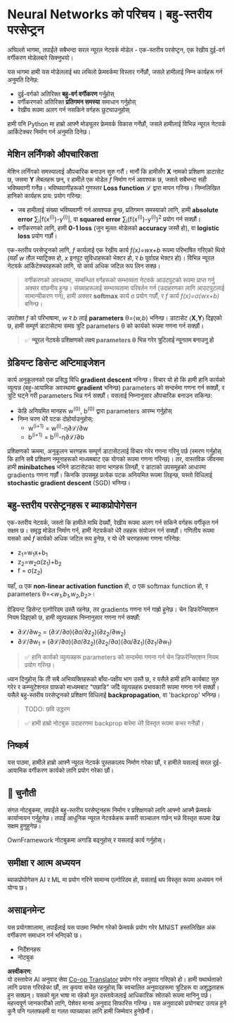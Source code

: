 <!--
CO_OP_TRANSLATOR_METADATA:
{
  "original_hash": "df98b2c59f87d8543135301e87969f70",
  "translation_date": "2025-05-20T02:17:01+00:00",
  "source_file": "15-rag-and-vector-databases/data/own_framework.md",
  "language_code": "ne"
}
-->
# Neural Networks को परिचय। बहु-स्तरीय परसेप्ट्रन

अघिल्लो भागमा, तपाईंले सबैभन्दा सरल न्यूरल नेटवर्क मोडेल - एक-स्तरीय परसेप्ट्रन, एक रेखीय दुई-वर्ग वर्गीकरण मोडेलबारे सिक्नुभयो।

यस भागमा हामी यस मोडेललाई थप लचिलो फ्रेमवर्कमा विस्तार गर्नेछौं, जसले हामीलाई निम्न कार्यहरू गर्न अनुमति दिनेछ:

* दुई-वर्गको अतिरिक्त **बहु-वर्ग वर्गीकरण** गर्नुहोस्
* वर्गीकरणको अतिरिक्त **प्रतिगमन समस्या** समाधान गर्नुहोस्
* रेखीय रूपमा अलग गर्न नसकिने वर्गहरू छुट्याउनुहोस्

हामी पनि Python मा हाम्रो आफ्नै मोड्युलर फ्रेमवर्क विकास गर्नेछौं, जसले हामीलाई विभिन्न न्यूरल नेटवर्क आर्किटेक्चर निर्माण गर्न अनुमति दिनेछ।

## मेशिन लर्निंगको औपचारिकता

मेशिन लर्निंगको समस्यालाई औपचारिक बनाउन सुरु गरौं। मानौं कि हामीसँग **X** नामको प्रशिक्षण डाटासेट छ, जसमा **Y** लेबलहरू छन्, र हामीले एक मोडेल *f* निर्माण गर्न आवश्यक छ, जसले सबैभन्दा सही भविष्यवाणी गर्नेछ। भविष्यवाणीहरूको गुणस्तर **Loss function** ℒ द्वारा मापन गरिन्छ। निम्नलिखित हानिको कार्यहरू प्राय: प्रयोग गरिन्छ:

* जब हामीलाई संख्या भविष्यवाणी गर्न आवश्यक हुन्छ, प्रतिगमन समस्याको लागि, हामी **absolute error** ∑<sub>i</sub>|f(x<sup>(i)</sup>)-y<sup>(i)</sup>|, वा **squared error** ∑<sub>i</sub>(f(x<sup>(i)</sup>)-y<sup>(i)</sup>)<sup>2</sup> प्रयोग गर्न सक्छौं।
* वर्गीकरणको लागि, हामी **0-1 loss** (जुन मूलतः मोडेलको **accuracy** जस्तै हो), वा **logistic loss** प्रयोग गर्छौं।

एक-स्तरीय परसेप्ट्रनको लागि, *f* कार्यलाई एक रेखीय कार्य *f(x)=wx+b* रूपमा परिभाषित गरिएको थियो (यहाँ *w* तौल म्याट्रिक्स हो, *x* इनपुट सुविधाहरूको भेक्टर हो, र *b* पूर्वाग्रह भेक्टर हो)। विभिन्न न्यूरल नेटवर्क आर्किटेक्चरहरूको लागि, यो कार्य अधिक जटिल रूप लिन सक्छ।

> वर्गीकरणको अवस्थामा, सम्बन्धित वर्गहरूको सम्भाव्यता नेटवर्क आउटपुटको रूपमा प्राप्त गर्नु अक्सर वांछनीय हुन्छ। संख्याहरूलाई सम्भाव्यतामा परिवर्तन गर्न (उदाहरणका लागि आउटपुटलाई सामान्यीकरण गर्न), हामी अक्सर **softmax** कार्य σ प्रयोग गर्छौं, र *f* कार्य *f(x)=σ(wx+b)* बनिन्छ।

उपरोक्त *f* को परिभाषामा, *w* र *b* लाई **parameters** θ=⟨*w,b*⟩ भनिन्छ। डाटासेट ⟨**X**,**Y**⟩ दिइएको छ, हामी सम्पूर्ण डाटासेटमा समग्र त्रुटि parameters θ को कार्यको रूपमा गणना गर्न सक्छौं।

> ✅ **न्यूरल नेटवर्क प्रशिक्षणको लक्ष्य parameters θ भिन्न गरेर त्रुटिलाई न्यूनतम बनाउनु हो**

## ग्रेडियन्ट डिसेन्ट अप्टिमाइजेशन

कार्य अनुकूलनको एक प्रसिद्ध विधि **gradient descent** भनिन्छ। विचार यो हो कि हामी हानि कार्यको व्युत्पन्न (बहु-आयामिक अवस्थामा **gradient** भनिन्छ) parameters को सन्दर्भमा गणना गर्न सक्छौं, र त्रुटि घट्ने गरी parameters भिन्न गर्न सक्छौं। यसलाई निम्नानुसार औपचारिक बनाउन सकिन्छ:

* केहि अनियमित मानहरू w<sup>(0)</sup>, b<sup>(0)</sup> द्वारा parameters आरम्भ गर्नुहोस्
* निम्न चरण धेरै पटक दोहोर्याउनुहोस्:
    - w<sup>(i+1)</sup> = w<sup>(i)</sup>-η∂ℒ/∂w
    - b<sup>(i+1)</sup> = b<sup>(i)</sup>-η∂ℒ/∂b

प्रशिक्षणको क्रममा, अनुकूलन चरणहरू सम्पूर्ण डाटासेटलाई विचार गरेर गणना गरिनु पर्छ (स्मरण गर्नुहोस् कि हानि सबै प्रशिक्षण नमूनाहरूको माध्यमबाट एक योगको रूपमा गणना गरिन्छ)। तर, वास्तविक जीवनमा हामी **minibatches** भनिने डाटासेटका साना भागहरू लिन्छौं, र डाटाको उपसमूहको आधारमा gradients गणना गर्छौं। किनकि उपसमूह प्रत्येक पटक अनियमित रूपमा लिइन्छ, यस्तो विधिलाई **stochastic gradient descent** (SGD) भनिन्छ।

## बहु-स्तरीय परसेप्ट्रनहरू र ब्याकप्रोपोगेसन

एक-स्तरीय नेटवर्क, जस्तो कि हामीले माथि देख्यौं, रेखीय रूपमा अलग गर्न सकिने वर्गहरू वर्गीकृत गर्न सक्षम छ। समृद्ध मोडेल निर्माण गर्न, हामी नेटवर्कको धेरै तहहरू संयोजन गर्न सक्छौं। गणितीय रूपमा यसको अर्थ *f* कार्यको अधिक जटिल रूप हुनेछ, र यो धेरै चरणहरूमा गणना गरिनेछ:
* z<sub>1</sub>=w<sub>1</sub>x+b<sub>1</sub>
* z<sub>2</sub>=w<sub>2</sub>α(z<sub>1</sub>)+b<sub>2</sub>
* f = σ(z<sub>2</sub>)

यहाँ, α एक **non-linear activation function** हो, σ एक softmax function हो, र parameters θ=<*w<sub>1</sub>,b<sub>1</sub>,w<sub>2</sub>,b<sub>2</sub>*>।

ग्रेडियन्ट डिसेन्ट एल्गोरिदम उस्तै रहनेछ, तर gradients गणना गर्न गाह्रो हुनेछ। चेन डिफरेन्सिएशन नियम दिइएको छ, हामी व्युत्पन्नहरू निम्नानुसार गणना गर्न सक्छौं:

* ∂ℒ/∂w<sub>2</sub> = (∂ℒ/∂σ)(∂σ/∂z<sub>2</sub>)(∂z<sub>2</sub>/∂w<sub>2</sub>)
* ∂ℒ/∂w<sub>1</sub> = (∂ℒ/∂σ)(∂σ/∂z<sub>2</sub>)(∂z<sub>2</sub>/∂α)(∂α/∂z<sub>1</sub>)(∂z<sub>1</sub>/∂w<sub>1</sub>)

> ✅ हानि कार्यको व्युत्पन्नहरू parameters को सन्दर्भमा गणना गर्न चेन डिफरेन्सिएशन नियम प्रयोग गरिन्छ।

ध्यान दिनुहोस् कि ती सबै अभिव्यक्तिहरूको बाँया-पक्षीय भाग उस्तै छ, र यसैले हामी हानि कार्यबाट सुरु गरेर र कम्प्युटेशनल ग्राफको माध्यमबाट "पछाडि" जाँदै व्युत्पन्नहरू प्रभावकारी रूपमा गणना गर्न सक्छौं। यसैले बहु-स्तरीय परसेप्ट्रनको प्रशिक्षण विधिलाई **backpropagation**, वा 'backprop' भनिन्छ।

> TODO: छवि उद्धरण

> ✅ हामी हाम्रो नोटबुक उदाहरणमा backprop बारेमा धेरै विस्तृत रूपमा कभर गर्नेछौं।

## निष्कर्ष

यस पाठमा, हामीले हाम्रो आफ्नै न्यूरल नेटवर्क पुस्तकालय निर्माण गरेका छौं, र हामीले यसलाई सरल दुई-आयामिक वर्गीकरण कार्यको लागि प्रयोग गरेका छौं।

## 🚀 चुनौती

संगत नोटबुकमा, तपाईंले बहु-स्तरीय परसेप्ट्रनहरू निर्माण र प्रशिक्षणको लागि आफ्नो आफ्नै फ्रेमवर्क कार्यान्वयन गर्नुहुनेछ। तपाईं आधुनिक न्यूरल नेटवर्कहरू कसरी सञ्चालन गर्छन् भन्ने विस्तृत रूपमा देख्न सक्षम हुनुहुनेछ।

OwnFramework नोटबुकमा अगाडि बढ्नुहोस् र यसलाई कार्य गर्नुहोस्।

## समीक्षा र आत्म अध्ययन

ब्याकप्रोपोगेसन AI र ML मा प्रयोग गरिने सामान्य एल्गोरिदम हो, यसलाई थप विस्तृत रूपमा अध्ययन गर्न योग्य छ।

## असाइनमेन्ट

यस प्रयोगशालामा, तपाईंलाई यस पाठमा निर्माण गरेको फ्रेमवर्क प्रयोग गरेर MNIST हस्तलिखित अंक वर्गीकरण समाधान गर्न भनिएको छ।

* निर्देशनहरू
* नोटबुक

**अस्वीकरण**:  
यो दस्तावेज AI अनुवाद सेवा [Co-op Translator](https://github.com/Azure/co-op-translator) प्रयोग गरेर अनुवाद गरिएको हो। हामी यथार्थताको लागि प्रयास गरिरहेका छौं, तर कृपया सचेत रहनुहोस् कि स्वचालित अनुवादहरूमा त्रुटिहरू वा अशुद्धताहरू हुन सक्छन्। यसको मूल भाषा मा रहेको मूल दस्तावेजलाई आधिकारिक स्रोतको रूपमा मानिनु पर्छ। महत्त्वपूर्ण जानकारीको लागि, पेशेवर मानव अनुवाद सिफारिस गरिन्छ। यस अनुवादको प्रयोगबाट उत्पन्न हुने कुनै पनि गलतफहमी वा गलत व्याख्याका लागि हामी जिम्मेवार हुनेछैनौं।
